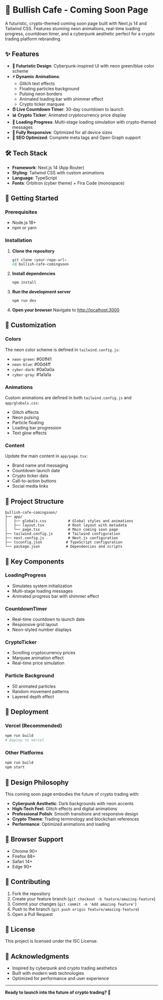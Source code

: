 # 🚀 Bullish Cafe - Coming Soon Page

A futuristic, crypto-themed coming soon page built with Next.js 14 and Tailwind CSS. Features stunning neon animations, real-time loading progress, countdown timer, and a cyberpunk aesthetic perfect for a crypto trading platform rebranding.

## ✨ Features

- **🎨 Futuristic Design**: Cyberpunk-inspired UI with neon green/blue color scheme
- **⚡ Dynamic Animations**: 
  - Glitch text effects
  - Floating particles background
  - Pulsing neon borders
  - Animated loading bar with shimmer effect
  - Crypto ticker marquee
- **⏰ Live Countdown Timer**: 30-day countdown to launch
- **📊 Crypto Ticker**: Animated cryptocurrency price display
- **🔄 Loading Progress**: Multi-stage loading simulation with crypto-themed messages
- **📱 Fully Responsive**: Optimized for all device sizes
- **🎯 SEO Optimized**: Complete meta tags and Open Graph support

## 🛠️ Tech Stack

- **Framework**: Next.js 14 (App Router)
- **Styling**: Tailwind CSS with custom animations
- **Language**: TypeScript
- **Fonts**: Orbitron (cyber theme) + Fira Code (monospace)

## 🚀 Getting Started

### Prerequisites

- Node.js 18+ 
- npm or yarn

### Installation

1. **Clone the repository**
   ```bash
   git clone <your-repo-url>
   cd bullish-cafe-comingsoon
   ```

2. **Install dependencies**
   ```bash
   npm install
   ```

3. **Run the development server**
   ```bash
   npm run dev
   ```

4. **Open your browser**
   Navigate to [http://localhost:3000](http://localhost:3000)

## 🎨 Customization

### Colors
The neon color scheme is defined in `tailwind.config.js`:
- `neon-green`: #00ff41
- `neon-blue`: #00d4ff  
- `cyber-dark`: #0a0a0a
- `cyber-gray`: #1a1a1a

### Animations
Custom animations are defined in both `tailwind.config.js` and `app/globals.css`:
- Glitch effects
- Neon pulsing
- Particle floating
- Loading bar progression
- Text glow effects

### Content
Update the main content in `app/page.tsx`:
- Brand name and messaging
- Countdown launch date
- Crypto ticker data
- Call-to-action buttons
- Social media links

## 📁 Project Structure

```
bullish-cafe-comingsoon/
├── app/
│   ├── globals.css          # Global styles and animations
│   ├── layout.tsx           # Root layout with metadata
│   └── page.tsx             # Main coming soon page
├── tailwind.config.js       # Tailwind configuration
├── next.config.js           # Next.js configuration
├── tsconfig.json           # TypeScript configuration
└── package.json            # Dependencies and scripts
```

## 🎯 Key Components

### LoadingProgress
- Simulates system initialization
- Multi-stage loading messages
- Animated progress bar with shimmer effect

### CountdownTimer  
- Real-time countdown to launch date
- Responsive grid layout
- Neon-styled number displays

### CryptoTicker
- Scrolling cryptocurrency prices
- Marquee animation effect
- Real-time price simulation

### Particle Background
- 50 animated particles
- Random movement patterns
- Layered depth effect

## 🚀 Deployment

### Vercel (Recommended)
```bash
npm run build
# Deploy to Vercel
```

### Other Platforms
```bash
npm run build
npm start
```

## 🎨 Design Philosophy

This coming soon page embodies the future of crypto trading with:

- **Cyberpunk Aesthetic**: Dark backgrounds with neon accents
- **High-Tech Feel**: Glitch effects and digital animations  
- **Professional Polish**: Smooth transitions and responsive design
- **Crypto Theme**: Trading terminology and blockchain references
- **Performance**: Optimized animations and loading

## 📱 Browser Support

- Chrome 90+
- Firefox 88+
- Safari 14+
- Edge 90+

## 🤝 Contributing

1. Fork the repository
2. Create your feature branch (`git checkout -b feature/amazing-feature`)
3. Commit your changes (`git commit -m 'Add amazing feature'`)
4. Push to the branch (`git push origin feature/amazing-feature`)
5. Open a Pull Request

## 📄 License

This project is licensed under the ISC License.

## 🎉 Acknowledgments

- Inspired by cyberpunk and crypto trading aesthetics
- Built with modern web technologies
- Optimized for performance and user experience

---

**Ready to launch into the future of crypto trading? 🚀** 